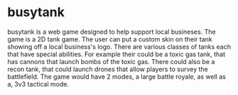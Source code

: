 # busytank
busytank is a web game designed to help support local busineses. The game is a 2D tank game. The user can put a custom skin on their tank showing off a local business's logo. There are various classes of tanks each that have special abilities. For example their could be a toxic gas tank, that has cannons that launch bombs of the toxic gas. There could also be a recon tank, that could launch drones that allow players to survey the battlefield. The game would have 2 modes, a large battle royale, as well as a, 3v3 tactical mode.
